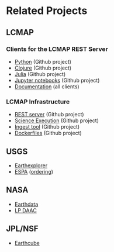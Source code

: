 # Related Projects

## LCMAP

### Clients for the LCMAP REST Server

* [Python](https://github.com/USGS-EROS/lcmap-client-py) (Github project)
* [Clojure](https://github.com/USGS-EROS/lcmap-client-clj) (Github project)
* [Julia](https://github.com/USGS-EROS/lcmap-client-jl) (Github project)
* [Jupyter notebooks](https://github.com/USGS-EROS/lcmap-test-notebooks) (Github project)
* [Documentation](http://usgs-eros.github.io/lcmap-client-docs/current/) (all clients)


### LCMAP Infrastructure

* [REST server](https://github.com/USGS-EROS/lcmap-rest) (Github project)
* [Science Execution](https://github.com/USGS-EROS/lcmap-see) (Github project)
* [Ingest tool](https://github.com/USGS-EROS/lcmap-data-clj) (Github project)
* [Dockerfiles](https://github.com/USGS-EROS/lcmap-dockerfiles) (Github project)


## USGS

* [Earthexplorer](http://earthexplorer.usgs.gov/)
* [ESPA](http://landsat.usgs.gov/CDR_ECV.php) ([ordering](https://espa.cr.usgs.gov/))


## NASA

* [Earthdata](https://earthdata.nasa.gov/)
* [LP DAAC](https://lpdaac.usgs.gov/)


## JPL/NSF

* [Earthcube](http://earthcube.org/)
